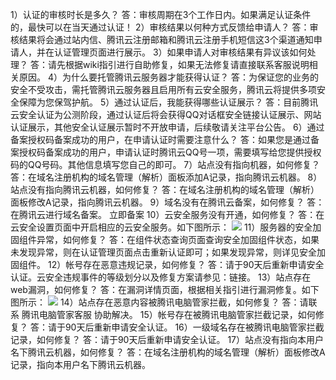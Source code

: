 1）认证的审核时长是多久？
答：审核周期在3个工作日内。如果满足认证条件的，最快可以在当天通过认证！
2）审核结果以何种方式反馈给申请人？
答：审核结果将会通过站内信、腾讯云注册邮箱和腾讯云注册手机短信这3个渠道通知申请人，并在认证管理页面进行展示。
3）如果申请人对审核结果有异议该如何处理？
答：请先根据wiki指引进行自助修复，如果无法修复请直接联系客服说明相关原因。
4）为什么要托管腾讯云服务器才能获得认证？
答：为保证您的业务的安全不受攻击，需托管腾讯云服务器且启用所有云安全服务，腾讯云将提供多项安全保障为您保驾护航。
5）通过认证后，我能获得哪些认证展示？
答：目前腾讯云安全认证为公测阶段，通过认证后将会获得QQ对话框安全链接认证展示、网站认证展示，其他安全认证展示暂时不开放申请，后续敬请关注平台公告。
6）通过备案授权码备案成功的用户，在申请认证时需要注意什么？
答：如果您是通过备案授权码备案成功的用户，申请认证时腾讯云QQ号一项，需要填写给您提供授权码的QQ号码。其他信息填写您自己的即可。
7）站点没有指向机器，如何修复？
答：在域名注册机构的域名管理（解析）面板添加A记录，指向腾讯云机器。
8）站点没有指向腾讯云机器，如何修复？
答：在域名注册机构的域名管理（解析）面板修改A记录，指向腾讯云机器。
9）域名没有在腾讯云备案，如何修复？
答：在腾讯云进行域名备案。
立即备案 
10）云安全服务没有开通，如何修复？
答：在云安全设置页面中开启相应的云安全服务。如下图所示：
![](https:/mccdn.qcloud.com/img56c62bc021eb9.png)
11）服务器的安全加固组件异常，如何修复？
答：在组件状态查询页面查询安全加固组件状态，如果未发现异常，则在认证管理页面点击重新认证即可；如果发现异常，则详见安全加固组件。
12）帐号存在恶意违规记录，如何修复？
答：请于90天后重新申请安全认证。云安全违规事件的等级划分以及修复方案请参见：链接。
13）站点存在web漏洞，如何修复？
答：在漏洞详情页面，根据相关指引进行漏洞修复。如下图所示：
![](https:/mccdn.qcloud.com/img56c62bd593b0f.png)
14）站点存在恶意内容被腾讯电脑管家拦截，如何修复？
答：请联系 腾讯电脑管家客服 协助解决。
15）帐号存在被腾讯电脑管家拦截记录，如何修复？
答：请于90天后重新申请安全认证。
16）一级域名存在被腾讯电脑管家拦截记录，如何修复？
答：请于90天后重新申请安全认证。
17）站点没有指向本用户名下腾讯云机器，如何修复？
答：在域名注册机构的域名管理（解析）面板修改A记录，指向本用户名下腾讯云机器。